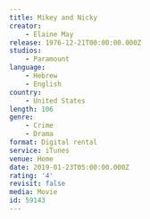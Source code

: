 ```yaml
---
title: Mikey and Nicky
creator:
    - Elaine May
release: 1976-12-21T00:00:00.000Z
studios:
    - Paramount
language:
    - Hebrew
    - English
country:
    - United States
length: 106
genre:
    - Crime
    - Drama
format: Digital rental
service: iTunes
venue: Home
date: 2019-01-23T05:00:00.000Z
rating: '4'
revisit: false
media: Movie
id: 59143
---
```



